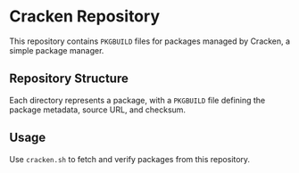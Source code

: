 
# Cracken Repository

This repository contains `PKGBUILD` files for packages managed by Cracken, a simple package manager.

## Repository Structure

Each directory represents a package, with a `PKGBUILD` file defining the package metadata, source URL, and checksum.

## Usage

Use `cracken.sh` to fetch and verify packages from this repository.
